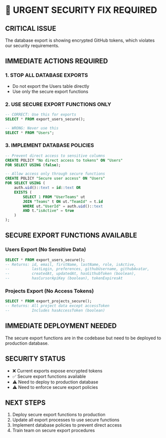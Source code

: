 # 🚨 URGENT SECURITY FIX REQUIRED

## CRITICAL ISSUE
The database export is showing encrypted GitHub tokens, which violates our security requirements.

## IMMEDIATE ACTIONS REQUIRED

### 1. STOP ALL DATABASE EXPORTS
- Do not export the Users table directly
- Use only the secure export functions

### 2. USE SECURE EXPORT FUNCTIONS ONLY
```sql
-- CORRECT: Use this for exports
SELECT * FROM export_users_secure();

-- WRONG: Never use this
SELECT * FROM "Users";
```

### 3. IMPLEMENT DATABASE POLICIES
```sql
-- Prevent direct access to sensitive columns
CREATE POLICY "No direct access to tokens" ON "Users" 
FOR SELECT USING (false);

-- Allow access only through secure functions
CREATE POLICY "Secure user access" ON "Users" 
FOR SELECT USING (
    auth.uid()::text = id::text OR 
    EXISTS (
        SELECT 1 FROM "UserTeams" ut 
        JOIN "Teams" t ON ut."TeamId" = t.id 
        WHERE ut."UserId" = auth.uid()::text 
        AND t."isActive" = true
    )
);
```

## SECURE EXPORT FUNCTIONS AVAILABLE

### Users Export (No Sensitive Data)
```sql
SELECT * FROM export_users_secure();
-- Returns: id, email, firstName, lastName, role, isActive, 
--          lastLogin, preferences, githubUsername, githubAvatar,
--          createdAt, updatedAt, hasGithubToken (boolean), 
--          hasCursorApiKey (boolean), tokenExpiresAt
```

### Projects Export (No Access Tokens)
```sql
SELECT * FROM export_projects_secure();
-- Returns: All project data except accessToken
--          Includes hasAccessToken (boolean)
```

## IMMEDIATE DEPLOYMENT NEEDED

The secure export functions are in the codebase but need to be deployed to production database.

## SECURITY STATUS
- ❌ Current exports expose encrypted tokens
- ✅ Secure export functions available
- ⚠️ Need to deploy to production database
- ⚠️ Need to enforce secure export policies

## NEXT STEPS
1. Deploy secure export functions to production
2. Update all export processes to use secure functions
3. Implement database policies to prevent direct access
4. Train team on secure export procedures